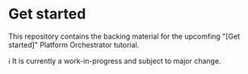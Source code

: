 # Get started

This repository contains the backing material for the upcomfing "[Get started]" Platform Orchestrator tutorial.

ℹ️ It is currently a work-in-progress and subject to major change.
